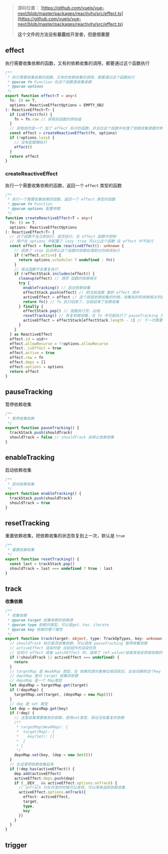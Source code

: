 > 源码位置： [https://github.com/vuejs/vue-next/blob/master/packages/reactivity/src/effect.ts](https://github.com/vuejs/vue-next/blob/master/packages/reactivity/src/effect.ts)
>
> **这个文件的方法没有暴露给开发者，但是很重要**

## effect 

执行需要收集依赖的函数，又有的依赖收集的调用，都要通过这个函数执行

```typescript
/**
 * 执行需要收集依赖的函数，又有的依赖收集的调用，都要通过这个函数执行
 * @param fn Function 在这个函数里收集依赖
 * @param options 
 */
export function effect<T = any>(
  fn: () => T,
  options: ReactiveEffectOptions = EMPTY_OBJ
): ReactiveEffect<T> {
  if (isEffect(fn)) {
    fn = fn.raw // 获取到函数的原始值
  }
  // 获取到的是一个 加了 effect 标识的函数，并且在这个函数中处理了依赖收集需要的参数
  const effect = createReactiveEffect(fn, options)
  if (!options.lazy) {
    // 没有配置懒执行
    effect()
  }
  return effect
}
```

### createReactiveEffect

执行一个需要收集依赖的函数，返回一个 `effect` 类型的函数

```typescript
/**
 * 执行一个需要收集依赖的函数，返回一个 effect 类型的函数
 * @param fn Function
 * @param options 配置参数
 */
function createReactiveEffect<T = any>(
  fn: () => T,
  options: ReactiveEffectOptions
): ReactiveEffect<T> {
  // 这个函数不会立即执行，是否执行，在 effect 函数中控制
  // 用户在 options 中配置了 lazy：true 可以让这个函数 在 effect 中不执行
  const effect = function reactiveEffect(): unknown {
    // 调用了 stop 后会停止这个函数的依赖处理部分的继续执行
    if (!effect.active) {
      return options.scheduler ? undefined : fn()
    }
    // 保证函数不会重复执行
    if (!effectStack.includes(effect)) {
      cleanup(effect) // 清除 函数的依赖相关
      try {
        enableTracking() // 启动依赖收集
        effectStack.push(effect) // 把当前函数 推到 effect 栈中
        activeEffect = effect // 这个就是依赖收集的时候，收集到的和依赖相关的函数
        return fn() // fn 执行结束了，也就结束了依赖收集
      } finally {
        effectStack.pop() // 函数执行完，出栈
        resetTracking() // 恢复依赖收集，在 fn 中可能执行了 pauseTracking 方法，停止了依赖收集
        activeEffect = effectStack[effectStack.length - 1] // 下一次需要被依赖收集的函数
      }
    }
  } as ReactiveEffect
  effect.id = uid++
  effect.allowRecurse = !!options.allowRecurse
  effect._isEffect = true
  effect.active = true
  effect.raw = fn
  effect.deps = []
  effect.options = options
  return effect
}
```



## pauseTracking

暂停依赖收集

```typescript
/**
 * 暂停收集依赖
 */
export function pauseTracking() {
  trackStack.push(shouldTrack)
  shouldTrack = false // shouldTrack 会停止依赖收集
}
```



## enableTracking

启动依赖收集

```typescript
/**
 * 启动依赖收集
 */
export function enableTracking() {
  trackStack.push(shouldTrack)
  shouldTrack = true
}
```



## resetTracking

重置依赖收集，把依赖收集的状态恢复到上一次，默认是 `true`

```typescript
/**
 * 重置依赖收集
 */
export function resetTracking() {
  const last = trackStack.pop()
  shouldTrack = last === undefined ? true : last
}
```



## track

**收集依赖**

```typescript
/**
 * 收集依赖
 * @param target 收集依赖的依赖源
 * @param type 依赖的类型，可以是get、has、iterate
 * @param key 依赖的哪个属性
 */
export function track(target: object, type: TrackOpTypes, key: unknown) {
  // shouldTrack 标识是否收集依赖，可以调用 pauseTracking 暂停收集依赖
  // activeEffect 渲染时是 当前组件的渲染任务
  // 在执行 effect 或者 watchEffect 时，调用了 ref.value(或者其他会获取依赖的方法)，就是当前 effect（或者其他方法）传递的函数
  if (!shouldTrack || activeEffect === undefined) {
    return
  }
  // targetMap 是 WeakMap 类型，在 依赖的源对象被垃圾回收后，会自动删除这个key
  // depsMap 是对 target 收集的依赖
  // depsMap 是一个 Map类型
  let depsMap = targetMap.get(target)
  if (!depsMap) {
    targetMap.set(target, (depsMap = new Map()))
  }
  // dep 是 set 类型
  let dep = depsMap.get(key)
  if (!dep) {
    // 这里收集需要触发的依赖，使用set类型，保证没有重复的依赖
    /**
     * targetMap(WeakMap): {
     *  target(Map): {
     *    key(Set): []
     *  }
     * }
     */
    depsMap.set(key, (dep = new Set()))
  }
  // 在这里把依赖收集起来
  if (!dep.has(activeEffect)) {
    dep.add(activeEffect)
    activeEffect.deps.push(dep)
    if (__DEV__ && activeEffect.options.onTrack) {
      // onTrack 只在开发的时候可以有效，可以用来追踪依赖收集
      activeEffect.options.onTrack({
        effect: activeEffect,
        target,
        type,
        key
      })
    }
  }
}
```



## trigger

